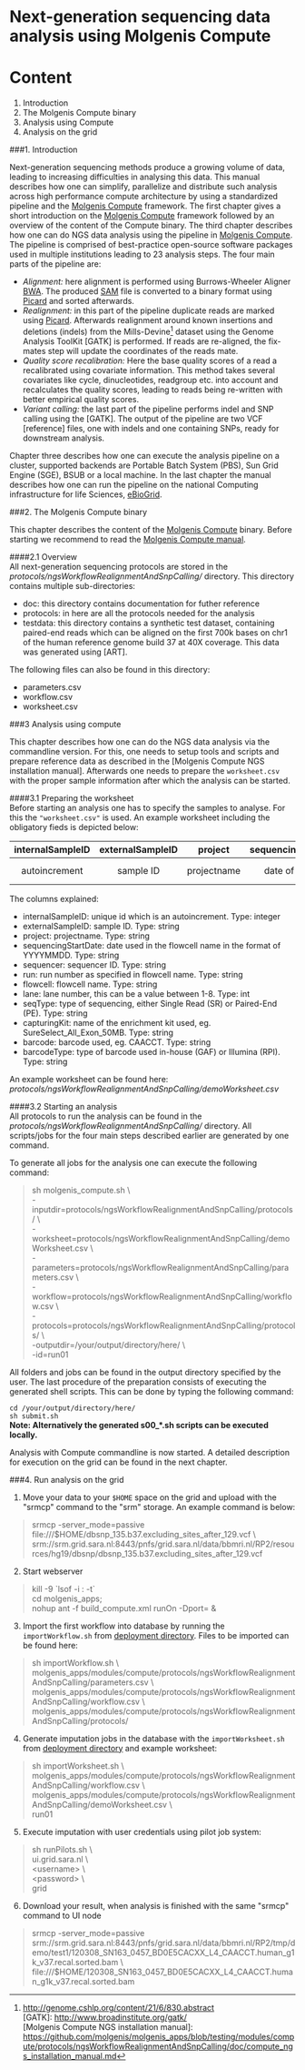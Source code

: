 Next-generation sequencing data analysis using Molgenis Compute  
===============================================================
  
  
  
Content  
=======
  
  
1. Introduction  
2. The Molgenis Compute binary  
3. Analysis using Compute  
4. Analysis on the grid  
  
  
###1. Introduction  
  
  
Next-generation sequencing methods produce a growing volume of data, leading to increasing difficulties in analysing this data. This manual describes how one can simplify, parallelize and distribute such analysis across high performance compute architecture by using a standardized pipeline and the [Molgenis Compute] framework. The first chapter gives a short introduction on the [Molgenis Compute] framework followed by an overview of the content of the Compute binary. The third chapter describes how one can do NGS data analysis using the pipeline in [Molgenis Compute]. The pipeline is comprised of best-practice open-source software packages used in multiple institutions leading to 23 analysis steps. The four main parts of the pipeline are:  
  
* *Alignment:* here alignment is performed using Burrows-Wheeler Aligner [BWA]. The produced [SAM] file is converted to a binary format using [Picard] and sorted afterwards.  
* *Realignment:* in this part of the pipeline duplicate reads are marked using [Picard]. Afterwards realignment around known insertions and deletions (indels) from the Mills-Devine[^1] dataset using the Genome Analysis ToolKit [GATK] is performed. If reads are re-aligned, the fix-mates step will update the coordinates of the reads mate.  
* *Quality score recalibration:* Here the base quality scores of a read a recalibrated using covariate information. This method takes several covariates like cycle, dinucleotides, readgroup etc. into account and recalculates the quality scores, leading to reads being re-written with better empirical quality scores.  
* *Variant calling:* the last part of the pipeline performs indel and SNP calling using the [GATK]. The output of the pipeline are two VCF [reference] files, one with indels and one containing SNPs, ready for downstream analysis.  
  
Chapter three describes how one can execute the analysis pipeline on a cluster, supported backends are Portable Batch System (PBS), Sun Grid Engine (SGE), BSUB or a local machine. In the last chapter the manual describes how one can run the pipeline on the national Computing infrastructure for life Sciences, [eBioGrid].  
  
  
###2. The Molgenis Compute binary  
  
  
This chapter describes the content of the [Molgenis Compute] binary. Before starting we recommend to read the [Molgenis Compute manual].  
  
  
####2.1 Overview  
All next-generation sequencing protocols are stored in the *protocols/ngsWorkflowRealignmentAndSnpCalling/* directory. This directory contains multiple sub-directories:
  
* doc: this directory contains documentation for futher reference 
* protocols: in here are all the protocols needed for the analysis
* testdata: this directory contains a synthetic test dataset, containing paired-end reads which can be aligned on the first 700k bases on chr1 of the human reference genome build 37 at 40X coverage. This data was generated using [ART].  
  
The following files can also be found in this directory:  
  
* parameters.csv  
* workflow.csv  
* worksheet.csv  
  
  
###3 Analysis using compute  
  
  
This chapter describes how one can do the NGS data analysis via the commandline version. For this, one needs to setup tools and scripts and prepare reference data as described in the [Molgenis Compute NGS installation manual]. Afterwards one needs to prepare the `worksheet.csv` with the proper sample information after which the analysis can be started.  
  
  
####3.1 Preparing the worksheet  
Before starting an analysis one has to specify the samples to analyse. For this the `"worksheet.csv"` is used. An example worksheet including the obligatory fieds is depicted below:  
  
| internalSampleID | externalSampleID | project | sequencingStartDate | sequencer | run | flowcell | lane | seqType | capturingKit | barcode | barcodeType |  
| :----: | :----: | :----: | :----: | :----: | :----: | :----: | :----: | :----: | :----: | :----: | :----: |  
| autoincrement | sample ID | projectname | date of flowcell | sequencer ID | run ID | flowcell name | lane number | type of sequencing | capturing kit ID | barcode used | type of barcode |  
  
The columns explained:  
* internalSampleID: unique id which is an autoincrement. Type: integer  
* externalSampleID: sample ID. Type: string  
* project: projectname. Type: string  
* sequencingStartDate: date used in the flowcell name in the format of YYYYMMDD. Type: string  
* sequencer: sequencer ID. Type: string  
* run: run number as specified in flowcell name. Type: string  
* flowcell: flowcell name. Type: string  
* lane: lane number, this can be a value between 1-8. Type: int  
* seqType: type of sequencing, either Single Read (SR) or Paired-End (PE). Type: string  
* capturingKit: name of the enrichment kit used, eg. SureSelect_All_Exon_50MB. Type: string  
* barcode: barcode used, eg. CAACCT. Type: string  
* barcodeType: type of barcode used in-house (GAF) or Illumina (RPI). Type: string  
    
An example worksheet can be found here: *protocols/ngsWorkflowRealignmentAndSnpCalling/demoWorksheet.csv*  
  
  
####3.2 Starting an analysis  
All protocols to run the analysis can be found in the *protocols/ngsWorkflowRealignmentAndSnpCalling/* directory. All scripts/jobs for the four main steps described earlier are generated by one command.  
  
To generate all jobs for the analysis one can execute the following command:  
  
>sh molgenis_compute.sh \\  
>-inputdir=protocols/ngsWorkflowRealignmentAndSnpCalling/protocols/ \\  
>-worksheet=protocols/ngsWorkflowRealignmentAndSnpCalling/demoWorksheet.csv \\  
>-parameters=protocols/ngsWorkflowRealignmentAndSnpCalling/parameters.csv \\  
>-workflow=protocols/ngsWorkflowRealignmentAndSnpCalling/workflow.csv \\  
>-protocols=protocols/ngsWorkflowRealignmentAndSnpCalling/protocols/ \\  
>-outputdir=/your/output/directory/here/ \\  
>-id=run01  
  
All folders and jobs can be found in the output directory specified by the user. The last procedure of the preparation consists of executing the generated shell scripts. This can be done by typing the following command:
  
`cd /your/output/directory/here/`  
`sh submit.sh`  
**Note: Alternatively the generated s00_\*.sh scripts can be executed locally.**  
  
Analysis with Compute commandline is now started. A detailed description for execution on the grid can be found in the next chapter.  
  
  
###4. Run analysis on the grid  
    
  
1. Move your data to your `$HOME` space on the grid and upload with the "srmcp" command to the "srm" storage. An example command is below:   
  >srmcp -server_mode=passive file:///$HOME/dbsnp_135.b37.excluding_sites_after_129.vcf \\    
  >srm://srm.grid.sara.nl:8443/pnfs/grid.sara.nl/data/bbmri.nl/RP2/resources/hg19/dbsnp/dbsnp_135.b37.excluding_sites_after_129.vcf

2. Start webserver  
  >kill -9 \`lsof -i :<your port> -t`  
  >cd molgenis_apps;  
  >nohup ant -f build_compute.xml runOn -Dport=<your port> &  
    
3. Import the first workflow into database by running the `importWorkflow.sh` from [deployment directory]. Files to be imported can be found here:  
  >sh importWorkflow.sh \\  
  >molgenis_apps/modules/compute/protocols/ngsWorkflowRealignmentAndSnpCalling/parameters.csv \\  
  >molgenis_apps/modules/compute/protocols/ngsWorkflowRealignmentAndSnpCalling/workflow.csv \\  
  >molgenis_apps/modules/compute/protocols/ngsWorkflowRealignmentAndSnpCalling/protocols/  
  
4. Generate imputation jobs in the database with the `importWorksheet.sh` from [deployment directory] and example worksheet:  
  >sh importWorksheet.sh \\  
  >molgenis_apps/modules/compute/protocols/ngsWorkflowRealignmentAndSnpCalling/workflow.csv \\  
  >molgenis_apps/modules/compute/protocols/ngsWorkflowRealignmentAndSnpCalling/demoWorksheet.csv \\  
  >run01  
  
5. Execute imputation with user credentials using pilot job system: 
  >sh runPilots.sh \\  
  >ui.grid.sara.nl \\  
  >\<username> \\  
  >\<password> \\  
  >grid  
  
6. Download your result, when analysis is finished with the same "srmcp" command to UI node  
  >srmcp -server_mode=passive srm://srm.grid.sara.nl:8443/pnfs/grid.sara.nl/data/bbmri.nl/RP2/tmp/demo/test1/120308_SN163_0457_BD0E5CACXX_L4_CAACCT.human_g1k_v37.recal.sorted.bam \\  
  >file:///$HOME/120308_SN163_0457_BD0E5CACXX_L4_CAACCT.human_g1k_v37.recal.sorted.bam  


[Molgenis Compute]: http://www.molgenis.org/wiki/ComputeStart (Molgenis Compute)  
[Molgenis Compute manual]: https://github.com/molgenis/molgenis_apps/blob/testing/modules/compute/doc/UserManual.pdf  
[eBioGrid]: http://www.ebiogrid.nl/  
[clone_build.sh]: https://github.com/molgenis/molgenis_apps/blob/testing/modules/compute4/deployment/clone_build.sh  
[deployment directory]: https://github.com/molgenis/molgenis_apps/tree/testing/modules/compute4/deployment  
[pilot directory]: https://github.com/molgenis/molgenis_apps/tree/testing/modules/compute/pilots/grid  
[BWA]: http://bio-bwa.sourceforge.net/  
[SAM]: http://samtools.sourceforge.net/SAM1.pdf  
[Picard]: http://picard.sourceforge.net/  
[^1]: http://genome.cshlp.org/content/21/6/830.abstract  
[GATK]: http://www.broadinstitute.org/gatk/  
[Molgenis Compute NGS installation manual]: https://github.com/molgenis/molgenis_apps/blob/testing/modules/compute/protocols/ngsWorkflowRealignmentAndSnpCalling/doc/compute_ngs_installation_manual.md  



